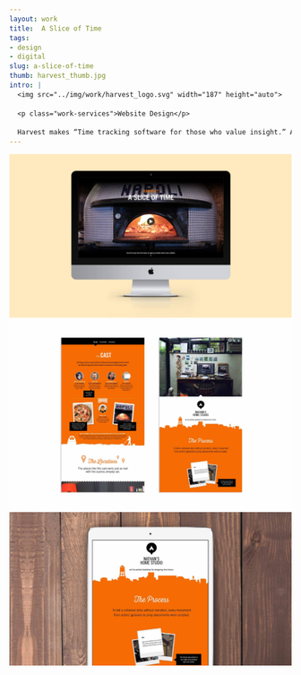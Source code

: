 ```yaml
---
layout: work
title:  A Slice of Time
tags:
- design
- digital
slug: a-slice-of-time
thumb: harvest_thumb.jpg
intro: |
  <img src="../img/work/harvest_logo.svg" width="187" height="auto">

  <p class="work-services">Website Design</p>

  Harvest makes “Time tracking software for those who value insight.” As a promotional tool, Harvest created a video to showcase their product, customers, and what time means to them. The video focused on Paulie Gee’s pizza in Brooklyn and a designer working on a rebrand of the Paulie Gee’s identity. Harvest wanted to showcase a behind the scenes of the video and highlight the people, process, and locations from the video. They chose to do this with a fun one-page website.
---
```


![](../img/work/harvest_1.jpg)
![](../img/work/harvest_2.jpg)
![](../img/work/harvest_3.jpg)
